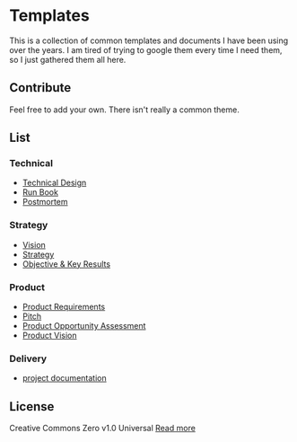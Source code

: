 # Templates

This is a collection of common templates and documents I have been using over the years. I am tired of trying to google them every time I need them, so I just gathered them all here.

## Contribute

Feel free to add your own. There isn't really a common theme.

## List

### Technical

- [Technical Design](https://github.com/kbariotis/templates/tree/master/templates/TECHNICAL_DESIGN)
- [Run Book](https://github.com/kbariotis/templates/tree/master/templates/RUN_BOOK)
- [Postmortem](https://github.com/kbariotis/templates/tree/master/templates/POSTMORTEM)

### Strategy

- [Vision](https://github.com/kbariotis/templates/tree/master/templates/VISION)
- [Strategy](https://github.com/kbariotis/templates/tree/master/templates/STRATEGY)
- [Objective & Key Results](https://github.com/kbariotis/templates/tree/master/templates/OBJECTIVE_KEY_RESULTS)

### Product

- [Product Requirements](https://github.com/kbariotis/templates/tree/master/templates/PRODUCT_REQUIREMENTS)
- [Pitch](https://github.com/kbariotis/templates/tree/master/templates/PITCH)
- [Product Opportunity Assessment](https://github.com/kbariotis/templates/tree/master/templates/PRODUCT_OPPORTUNITY_ASSESSMENT)
- [Product Vision](https://github.com/kbariotis/templates/tree/master/templates/PRODUCT_VISION)

### Delivery
- [project documentation](https://cs.uns.edu.ar/~ldm/mypage/data/oc/info/guia_para_la_documentacion_de_proyectos_de_software.pdf)

## License

Creative Commons Zero v1.0 Universal [Read more](https://github.com/kbariotis/templates/blob/master/LICENSE)
